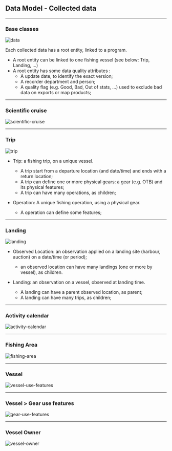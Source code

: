 ## Data Model - Collected data
---
### Base classes

![data](model/data/common.svg)

Each collected data has a root entity, linked to a program.

- A root entity can be linked to one fishing vessel (see below: Trip, Landing, ...)
- A root entity has some data quality attributes : 
  * A update date, to identify the exact version;
  * A recorder department and person;
  * A quality flag (e.g. Good, Bad, Out of stats, ...) used to exclude bad data on exports or map products; 

---
### Scientific cruise

![scientific-cruise](model/data/scientific-cruise.svg)

---
### Trip

![trip](model/data/trip.svg)

- Trip: a fishing trip, on a unique vessel.
  * A trip start from a departure location (and date/time) and ends with a return location; 
  * A trip can define one or more physical gears: a gear (e.g. OTB) and its physical features;
  * A trip can have many operations, as children;

- Operation: A unique fishing operation, using a physical gear.
  * A operation can define some features;

---
### Landing

![landing](model/data/landing.svg)

- Observed Location: an observation applied on a landing site (harbour, auction) on a date/time (or period);
  * an observed location can have many landings (one or more by vessel), as children.

- Landing: an observation on a vessel, observed at landing time.
  * A landing can have a parent observed location, as parent;
  * A landing can have many trips, as children;

---
### Activity calendar

![activity-calendar](model/data/activity-calendar.svg)

---
### Fishing Area

![fishing-area](model/data/fishing-area.svg)

---
### Vessel

![vessel-use-features](model/data/vessel-use-features.svg)

---
### Vessel > Gear use features
![gear-use-features](model/data/gear-use-features.svg)

---
### Vessel Owner

![vessel-owner](model/data/vessel-owner.svg)
